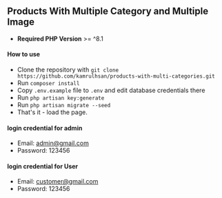 ##  Products With Multiple Category and Multiple Image
- __Required PHP Version__ >= ^8.1

#### How to use
- Clone the repository with `git clone https://github.com/kamrulhsan/products-with-multi-categories.git`
- Run `composer install`
- Copy `.env.example` file to `.env` and edit database credentials there
- Run `php artisan key:generate`
- Run `php artisan migrate --seed`
- That's it - load the page.

#### login credential for admin  
- Email: admin@gmail.com
- Password: 123456

#### login credential for User  
- Email: customer@gmail.com
- Password: 123456
